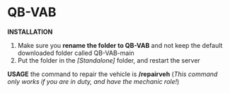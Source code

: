 # QB-VAB
**INSTALLATION**
1) Make sure you **rename the folder to QB-VAB** and not keep the default downloaded folder called QB-VAB-main
2) Put the folder in the *[Standalone]* folder, and restart the server

**USAGE**
the command to repair the vehicle is **/repairveh** (*This command only works if you are in duty, and have the mechanic role!*)

